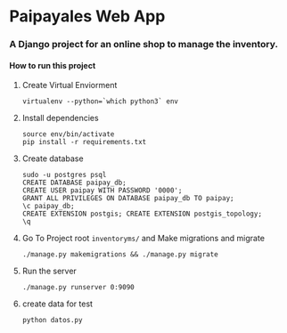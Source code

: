 # Paipayales Web App
### A Django project for an online shop to manage the inventory.

#### How to run this project

1. Create Virtual Enviorment
	```
	virtualenv --python=`which python3` env
	```

2. Install dependencies
	```
	source env/bin/activate
	pip install -r requirements.txt
	```
3. Create database
	```
	sudo -u postgres psql
	CREATE DATABASE paipay_db;
	CREATE USER paipay WITH PASSWORD '0000';
	GRANT ALL PRIVILEGES ON DATABASE paipay_db TO paipay; 
	\c paipay_db; 
	CREATE EXTENSION postgis; CREATE EXTENSION postgis_topology;
	\q
	```

4. Go To Project root `inventoryms/` and  Make migrations and migrate
	```
	./manage.py makemigrations && ./manage.py migrate
	```

5. Run the server
	```
	./manage.py runserver 0:9090
	```
6. create data for test
	```
	python datos.py
	```


